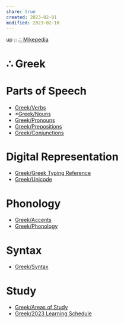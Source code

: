 ```yaml
---
share: true
created: 2023-02-01
modified: 2023-02-10
---
```


up :: [∴ Mikepedia](./%E2%88%B4-Mikepedia.md)

# ∴ Greek

# Parts of Speech
- [Greek/Verbs](./Verbs.md)
- *[Greek/Nouns](./Nouns.md)
- [Greek/Pronouns](./Pronouns.md)
- [Greek/Prepositions](./Prepositions.md)
- [Greek/Conjunctions](./Conjunctions.md)

# Digital Representation
- [Greek/Greek Typing Reference](./Greek-Typing-Reference.md)
- [Greek/Unicode](./Unicode.md)

# Phonology
- [Greek/Accents](./Accents.md)
- [Greek/Phonology](./Phonology.md)

# Syntax
- [Greek/Syntax](./Syntax.md)

# Study
- [Greek/Areas of Study](./Areas-of-Study.md)
- [Greek/2023 Learning Schedule](./2023-Learning-Schedule.md)
